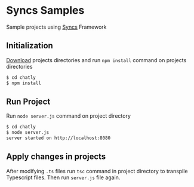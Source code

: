# Syncs Samples
Sample projects using [Syncs](https://github.com/manp/syncs) Framework



## Initialization

[Download](https://github.com/manp/syncs-samples/releases/tag/1.0) projects directories and run `npm install` command on projects directories

```bash
$ cd chatly
$ npm install
```

## Run Project
Run `node server.js` command on project directory

```bash
$ cd chatly
$ node server.js
server started on http://localhost:8080
```

## Apply changes in projects
After modifying `.ts` files run `tsc` command in project directory to transpile Typescript files. Then run `server.js` file again.